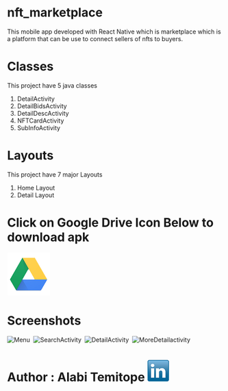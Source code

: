 # nft_marketplace

This mobile app developed with React Native which is marketplace which is a platform that can be use to connect sellers of nfts to buyers.

# Classes

This project have 5 java classes

1. DetailActivity
2. DetailBidsActivity
3. DetailDescActivity
4. NFTCardActivity
5. SubInfoActivity

# Layouts

This project have 7 major Layouts

1. Home Layout
2. Detail Layout

# Click on Google Drive Icon Below to download apk

[<img src="scrs/google_drive.png">](https://drive.google.com/file/d/1Ea4BVjZRI7NmqzHLlEHtXaS49QUomleO/view?usp=sharing)

# Screenshots

<img src="scrs/home_activity.png" alt="Menu" width="288" height="512">&nbsp;
<img src="scrs/number_activity.png" alt="SearchActivity" width="288" height="512">&nbsp;
<img src="scrs/family_activity.png" alt="DetailActivity" width="288" height="512">&nbsp;
<img src="scrs/color_activity.png" alt="MoreDetailactivity" width="288" height="512">&nbsp;

# Author : Alabi Temitope [<img src="scrs/linkedin-icon.png">](https://www.linkedin.com/in/alabi-temitope-aa036b103/)
